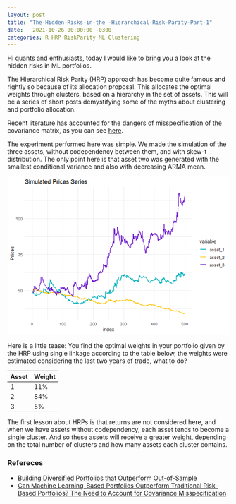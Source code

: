 ```yaml
---
layout: post
title: "The-Hidden-Risks-in-the -Hierarchical-Risk-Parity-Part-1"
date:   2021-10-26 00:00:00 -0300
categories: R HRP RiskParity ML Clustering 
---
```


Hi quants and enthusiasts, today I would like to bring you a look at the hidden risks in ML portfolios.

 The Hierarchical Risk Parity (HRP) approach has become quite famous and rightly so because of its allocation proposal. This allocates the optimal weights through clusters, based on a hierarchy in the set of assets.
 This will be a series of short posts demystifying some of the myths about clustering and portfolio allocation.

Recent literature has accounted for the dangers of misspecification of the covariance matrix, as you can see 
[here](https://www.mdpi.com/2227-9091/7/3/74).

The experiment performed here was simple. We made the simulation of the three assets, without codependency between them, and with skew-t distribution. The only point here is that asset two was generated with the smallest conditional variance and also with decreasing ARMA mean.

![returns](/assets/images/simulated_series.png)

Here is a little tease: You find the optimal weights in your portfolio given by the HRP using single linkage according to the table below, the weights were estimated considering the last two years of trade, what to do?

|Asset|Weight|
|-----|------|
| 1   | 11%  |
| 2   | 84%  |
| 3   | 5%   |

The first lesson about HRPs is that returns are not considered here, and when we have assets without codependency, each asset tends to become a single cluster. And so these assets will receive a greater weight, depending on the total number of clusters and how many assets each cluster contains.

### Refereces

- [Building Diversified Portfolios that Outperform Out-of-Sample](https://papers.ssrn.com/sol3/papers.cfm?abstract_id=2708678)
- [Can Machine Learning-Based Portfolios Outperform Traditional Risk-Based Portfolios? The Need to Account for Covariance Misspecification](https://www.mdpi.com/2227-9091/7/3/74)
